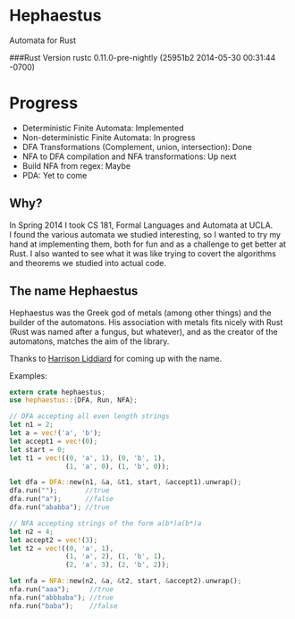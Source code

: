 Hephaestus
==========

Automata for Rust


###Rust Version
rustc 0.11.0-pre-nightly (25951b2 2014-05-30 00:31:44 -0700)

Progress
======
* Deterministic Finite Automata: Implemented  
* Non-deterministic Finite Automata: In progress  
* DFA Transformations (Complement, union, intersection): Done
* NFA to DFA compilation and NFA transformations: Up next
* Build NFA from regex: Maybe
* PDA: Yet to come

Why?
----

In Spring 2014 I took CS 181, Formal Languages and Automata at UCLA.  
I found the various automata we studied interesting, so I wanted to try
my hand at implementing them, both for fun and as a challenge to get better at Rust.
I also wanted to see what it was like trying to covert the algorithms and theorems
we studied into actual code.

The name Hephaestus
-------------------

Hephaestus was the Greek god of metals (among other things) and the builder of the automatons.
His association with metals fits nicely with Rust (Rust was named after a fungus, but whatever), and 
as the creator of the automatons, matches the aim of the library.

Thanks to [Harrison Liddiard](https://github.com/liddiard) for coming up with the name.

Examples:

```rust
extern crate hephaestus;
use hephaestus::{DFA, Run, NFA};

// DFA accepting all even length strings
let n1 = 2;
let a = vec!('a', 'b');
let accept1 = vec!(0);
let start = 0;
let t1 = vec!((0, 'a', 1), (0, 'b', 1),
		 	  (1, 'a', 0), (1, 'b', 0));

let dfa = DFA::new(n1, &a, &t1, start, &accept1).unwrap();
dfa.run("");       //true
dfa.run("a");      //false
dfa.run("ababba"); //true

// NFA accepting strings of the form a(b*)a(b*)a
let n2 = 4;
let accept2 = vec!(3);
let t2 = vec!((0, 'a', 1),
			  (1, 'a', 2), (1, 'b', 1),
			  (2, 'a', 3), (2, 'b', 2));

let nfa = NFA::new(n2, &a, &t2, start, &accept2).unwrap();
nfa.run("aaa");     //true
nfa.run("abbbaba"); //true
nfa.run("baba");    //false
```

